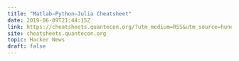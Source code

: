 ```yaml
---
title: "Matlab–Python–Julia Cheatsheet"
date: 2019-06-09T21:44:15Z
link: https://cheatsheets.quantecon.org/?utm_medium=RSS&utm_source=hune
site: cheatsheets.quantecon.org
topic: Hacker News
draft: false
---
```

